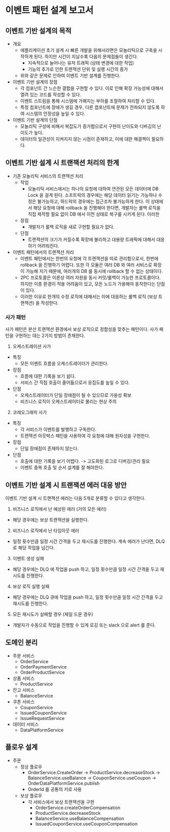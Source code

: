 # 이벤트 패턴 설계 보고서

## 이벤트 기반 설계의 목적
- 개요
  - 애플리케이션 초기 설계 시 빠른 개발을 위해서라면은 모놀리틱으로 구축을 시작하게 된다. 하지만 시간이 지날수록 다음의 문제점들이 생긴다.
    - 지속적으로 늘어나는 유저 트래픽 (상태 변경에 대한 작업)
    - 기능의 추가로 인한 트랜잭션 단위 및 실행 시간의 증가
  - 위와 같은 문제로 인하여 이벤트 기반 설계를 진행한다.
- 이벤트 기반 설계의 장점
  - 각 컴포넌트 간 느슨한 결합을 구현할 수 있다. 이로 인해 확장 가능성에 대해서 열려 있는 코드를 작성할 수 있다.
  - 이벤트 스트림을 통해 시스템에 가해지는 부하를 조절하여 처리할 수 있다.
  - 특정 컴포넌트에 장애가 생길 경우, 다른 컴포넌트에 문제가 전파되지 않도록 하여 시스템의 안정성을 높일 수 있다. 
- 이벤트 기반 설계의 단점
  - 모놀리틱 구성에 비해서 복잡도가 증가함으로서 구현의 난이도와 디버깅의 난이도가 높다.
  - 데이터의 일관성이 지켜지지 않는 시점이 존재하고, 이에 대한 해결책이 필요하다.

## 이벤트 기반 설계 시 트랜잭션 처리의 한계
- 기존 모놀리틱 서비스의 트랜잭션 처리
  - 작업
    - 모놀리틱 서비스에서는 하나의 요청에 대하여 연관된 모든 데이터에 DB Lock 을 걸게 된다. 소프트락의 경우에는 해당 데이터 읽기는 가능하나 수정은 불가능하고, 하드락의 경우에는 접근조차 불가능하게 한다. 이 상태에서 해당 요청에 대해 rollback 을 진행해야 한다면, 개발자는 롤백 로직을 직접 제작할 필요 없이 DB 에서 이전 상태로 복구를 시키게 된다. 이러한 
  - 장점
    - 개발자가 롤백 로직을 새로 구현할 필요가 없다.
  - 단점
    - 트랜잭션의 크기가 커질수록 확장에 불리하고 대용량 트래픽에 대해서 대응하기 어려워진다.
- 이벤트 패턴에서의 트랜잭션 처리
  - 이벤트 패턴에서는 한번의 요청에 각 트랜잭션을 따로 관리함으로서, 한번에 rollback 을 진행하기 어렵다. 또한 각 모듈은 여러 DB 와 여러 서비스로 확장이 가능해 지기 때문에, 여러개의 DB 를 동시에 rollback 할 수 없는 상태이다. 
  - 2PC 프로토콜은 이론상 여러 자원을 동시 커밋/롤백이 가능한 프로토콜이다. 하지만 이종 환경이 적용 어려움이 있고, 모든 노드가 가용해야 동작한다는 단점이 있다.
  - 이러한 이유로 한개의 수정 로직에 대해서는 이에 대응하는 롤백 로직 (보상 트랜잭션) 을 작성한다.

### 사가 패턴
사가 패턴은 분산 트랜잭션 환경에서 보상 로직으로 정합성을 맞추는 패턴이다. 사가 패턴을 구현하는 데는 2가지 방법이 존재한다.
1. 오케스트레이션 사가
  - 특징
    - 모든 이벤트 흐름을 오케스트레이터가 관리한다.
  - 장점
    - 흐름에 대한 기록을 보기 쉽다.
    - 서비스 간 직접 호출이 줄어듦으로서 응집도를 높일 수 있다.
  - 단점
    - 오케스트레이터가 단일 장애점이 될 수 있으므로 가용성 확보
    - 비즈니스 로직이 오케스트레이터로 몰리는 현상 주의
2. 코레오그래피 사가
  - 특징
    - 각 서비스가 이벤트를 발행하고 구독한다.
    - 트랜잭션 아웃박스 패턴을 사용하여 각 요청에 대해 원자성을 구현한다.
  - 장점
    - 단일 장애점이 존재하지 않는다.
  - 단점
    - 호출에 대한 기록을 보기 어렵다. -> 고도화된 로그로 디버깅/관리 필요
    - 이벤트 중복 호출 및 순서 설계를 잘 해야한다.

## 이벤트 기반 설계 시 트랜잭션 에러 대응 방안

이벤트 기반 설계 시 트랜잭션 에러는 다음 5개로 분류할 수 있다고 생각한다.
1. 비즈니스 로직에서 난 예상된 에러 (거의 모든 에러)
  - 해당 경우에는 보상 트랜잭션을 실행한다.
2. 비즈니스 로직에서 난 타임아웃 에러
  - 일정 횟수만큼 일정 시간 간격을 두고 재시도를 진행한다. 계속 에러가 난다면, DLQ 로 해당 작업을 넘긴다.
3. 이벤트 생성 실패
  - 해당 경우에는 DLQ 에 작업을 push 하고, 일정 횟수만큼 일정 시간 간격을 두고 재시도를 진행한다.
4. 보상 로직 실행 실패
  - 해당 경우에는 DLQ 큐에 작업을 push 하고, 일정 횟수만큼 일정 시간 간격을 두고 재시도를 진행한다.
5. 모든 재시도가 실패할 경우 (제일 드문 경우)
  - 개발자가 수동으로 작업을 진행할 수 있게 로깅 또는 slack 으로 alert 를 준다.

## 도메인 분리
- 주문 서비스
  - OrderService
  - OrderPaymentService
  - OrderProductService
- 상품 서비스
  - ProductService
- 잔고 서비스
  - BalanceService
- 쿠폰 서비스
  - CouponService
  - IssuedCouponService
  - IssueRequestService
- 데이터 서비스
  - DataPlatformService

## 플로우 설계
- 주문
  - 정상 플로우
    - OrderService.CreateOrder -> ProductService.decreaseStock -> BalanceService.useBalance -> CouponService.useCoupon -> OrderDataPlatformService.publish
    - OrderId 를 공통의 키로 사용
  - 보상 플로우
    - 각 서비스에서 보상 트랜잭션을 구현
      - OrderService.createOrderCompensation
      - ProductService.decreaseStock
      - BalanceService.useBalanceCompensation
      - IssuedCouponService.useCouponCompensation